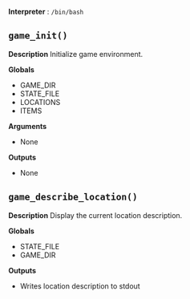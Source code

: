 **Interpreter** : `/bin/bash`

## `game_init()`
**Description**
Initialize game environment.


**Globals**
- GAME_DIR
- STATE_FILE
- LOCATIONS
- ITEMS

**Arguments**
- None

**Outputs**
- None

## `game_describe_location()`
**Description**
Display the current location description.


**Globals**
- STATE_FILE
- GAME_DIR

**Outputs**
- Writes location description to stdout

